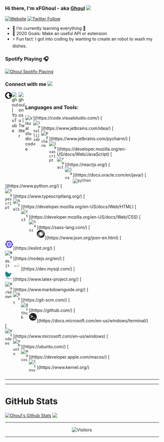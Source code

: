 ### Hi there, I'm xFGhoul - aka [Ghoul][website] <img src="https://github.com/blackcater/blackcater/raw/master/images/Hi.gif" height="32" />

[![Website](https://img.shields.io/website?label=ghoul.xyz&style=for-the-badge&url=https%3A%2F%2Fghoul.xyz)](https://ghoul.xyz)
[![Twitter Follow](https://img.shields.io/twitter/follow/ghoulonosu?color=1DA1F2&logo=twitter&style=for-the-badge)](https://twitter.com/intent/follow?original_referer=https%3A%2F%2Fgithub.com%2Fghoulonosu&screen_name=ghoulonosu)

- 🌱 I’m currently learning everything 🤣
- 🥅 2020 Goals: Make an useful API or extension
- ⚡ Fun fact: I got into coding by wanting to create an robot to wash my dishes.

### Spotify Playing 🎧

[<img src="https://now-playing-MC_Darkzy.vercel.app/api/spotify-playing" alt="Ghoul Spotify Playing" width="350" />](https://open.spotify.com/user/v4ywvr4aqj8bt5w2zpx6t7iqg)

### Connect with me <img src="https://media.giphy.com/media/LnQjpWaON8nhr21vNW/giphy.gif" height="32">

[<img align="left" alt="ghoul.xyz" width="22px" src="https://raw.githubusercontent.com/iconic/open-iconic/master/svg/globe.svg" />][website]
[<img align="left" alt="ghoul | YouTube" width="22px" src="https://cdn.jsdelivr.net/npm/simple-icons@v3/icons/youtube.svg" />][youtube]
[<img align="left" alt="ghoulonosu | Twitter" width="22px" src="https://cdn.jsdelivr.net/npm/simple-icons@v3/icons/twitter.svg" />][twitter]

<br />

### Languages and Tools:

<img align="left" alt="visual studio code" width="26px" src="https://img.icons8.com/fluent/240/000000/visual-studio-code-2019.png" />
</code>](https://code.visualstudio.com/)
[<code>
<img align="left" alt="intellij idea" width="26px" src="https://img.icons8.com/color/240/000000/intellij-idea.png" />
</code>](https://www.jetbrains.com/idea/)
[<code>
<img align="left" alt="pycharm" width="26px" src="https://img.icons8.com/color/240/000000/pycharm.png" />
</code>](https://www.jetbrains.com/pycharm/)
[<code>
<img align="left" alt="javascript" width="26px" src="https://img.icons8.com/color/240/000000/javascript.png" />
</code>](https://developer.mozilla.org/en-US/docs/Web/JavaScript)
[<code>
<img align="left" alt="react" width="26px" src="https://img.icons8.com/color/240/000000/react-native.png" />
</code>](https://reactjs.org/)
[<code>
<img align="left" alt="java" width="26px" src="https://img.icons8.com/color/240/000000/java-coffee-cup-logo.png">
</code>](https://docs.oracle.com/en/java/)
[<code>
<img alt="python" width="26px" src="https://img.icons8.com/color/240/000000/python.png">
</code>](https://www.python.org/)
[<code>
<img align="left" alt="typescript" width="26px" src="https://img.icons8.com/color/240/000000/typescript.png">
</code>](https://www.typescriptlang.org/)
[<code>
<img align="left" alt="html5" width="26px" src="https://img.icons8.com/color/240/000000/html-5.png">
</code>](https://developer.mozilla.org/en-US/docs/Web/HTML)
[<code>
<img align="left" alt="css3" width="26px" src="https://img.icons8.com/color/240/000000/css3.png">
</code>](https://developer.mozilla.org/en-US/docs/Web/CSS)
[<code>
<img align="left" alt="sass" width="26px" src="https://img.icons8.com/color/240/000000/sass.png">
</code>](https://sass-lang.com/)
[<code>
<img align="left" alt="json" width="26px" src="https://raw.githubusercontent.com/github/explore/80688e429a7d4ef2fca1e82350fe8e3517d3494d/topics/json/json.png">
</code>](https://www.json.org/json-en.html)
[<code>
<img align="left" alt="eslint" width="26px" src="https://raw.githubusercontent.com/github/explore/80688e429a7d4ef2fca1e82350fe8e3517d3494d/topics/eslint/eslint.png">
</code>](https://eslint.org/)
[<code>
<img align="left" alt="Node.js" width="26px" src="https://img.icons8.com/color/240/000000/nodejs.png">
</code>](https://nodejs.org/en/)
[<code>
<img align="left" alt="MySQL" width="26px" src="https://raw.githubusercontent.com/github/explore/80688e429a7d4ef2fca1e82350fe8e3517d3494d/topics/mysql/mysql.png">
</code>](https://dev.mysql.com/)
[<code>
<img align="left" alt="latex" width="26px" src="https://raw.githubusercontent.com/github/explore/80688e429a7d4ef2fca1e82350fe8e3517d3494d/topics/latex/latex.png">
</code>](https://www.latex-project.org/)
[<code>
<img align="left" alt="markdown" width="26px" src="https://img.icons8.com/ios-filled/100/000000/markdown.png">
</code>](https://www.markdownguide.org/)
[<code>
<img align="left" alt="Git" width="26px" src="https://img.icons8.com/color/240/000000/git.png">
</code>](https://git-scm.com/)
[<code>
<img align="left" alt="github" width="26px" src="https://img.icons8.com/ios-glyphs/240/000000/github.png">
</code>](https://github.com/)
[<code>
<img align="left" alt="terminal" width="26px" src="https://raw.githubusercontent.com/github/explore/80688e429a7d4ef2fca1e82350fe8e3517d3494d/topics/terminal/terminal.png">
</code>](https://docs.microsoft.com/en-us/windows/terminal/)
<br />
[<code>
<img align="left" alt="windows" width="26px" src="https://img.icons8.com/color/240/000000/windows-10.png">
</code>](https://www.microsoft.com/en-us/windows)
[<code>
<img align="left" alt="ubuntu" width="26px" src="https://img.icons8.com/color/96/000000/ubuntu--v1.png">
</code>](https://ubuntu.com/)
[<code>
<img align="left" alt="macos" width="26px" src="https://img.icons8.com/officel/160/000000/mac-logo.png">
</code>](https://developer.apple.com/macos/)
[<code>
<img align="left" alt="linux" width="26px" src="https://img.icons8.com/color/96/000000/linux.png">
</code>](https://www.kernel.org/)

<br />
<br />

---

<!--START_SECTION:activity-->

<!--END_SECTION:activity-->

---

# GitHub Stats

<a href="https://github-readme-stats.xFGhoul.vercel.app/api?username=xFGhoul&show_icons=true&hide_border=true&count_private=true&include_all_commits=true&theme=radical">
<img align="center" alt="Ghoul's Github Stats" src="https://github-readme-stats.xFGhoul.vercel.app/api?username=xFGhoul&show_icons=true&hide_border=true&count_private=true&include_all_commits=true&theme=radical" /></a>
<a href="https://github-readme-stats.xFGhoul.vercel.app/api/top-langs/?username=xFGhoul&layout=compact&theme=radical">
  <img align="center" src="https://github-readme-stats.xFGhoul.vercel.app/api/top-langs/?username=xFGhoul&layout=compact&theme=radical" />
</a>

---

<p align=center>                           
  <img align=center  src="https://visitor-badge.laobi.icu/badge?page_id=xFGhoul.xFGhoul" alt="Visitors">                     
</p>

---


[website]: https://ghoul.xyz
[twitter]: https://twitter.com/ghoulonosu
[youtube]: https://youtube.com/ghoul
[webdevplaylist]: https://ghoul.xyz

 
